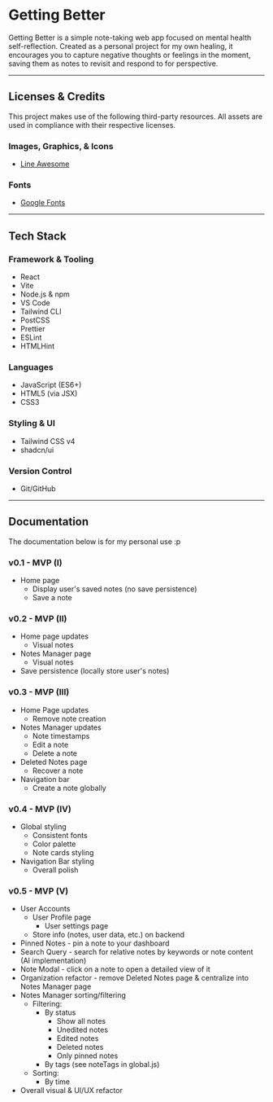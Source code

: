 # Getting Better

Getting Better is a simple note-taking web app focused on mental health self-reflection. Created as a personal project for my own healing, it encourages you to capture negative thoughts or feelings in the moment, saving them as notes to revisit and respond to for perspective.

---

## Licenses & Credits

This project makes use of the following third-party resources. All assets are used in compliance with their respective licenses.

### Images, Graphics, & Icons
- [Line Awesome](https://icons8.com/line-awesome)

### Fonts
- [Google Fonts](https://fonts.google.com/)

---

## Tech Stack

### Framework & Tooling
- React
- Vite 
- Node.js & npm
- VS Code
- Tailwind CLI
- PostCSS
- Prettier
- ESLint
- HTMLHint

### Languages
- JavaScript (ES6+)
- HTML5 (via JSX)
- CSS3

### Styling & UI
- Tailwind CSS v4 
- shadcn/ui

### Version Control
- Git/GitHub

---

## Documentation

The documentation below is for my personal use :p

### v0.1 - MVP (I)

- Home page
  - Display user's saved notes (no save persistence)
  - Save a note

### v0.2 - MVP (II)

- Home page updates
  - Visual notes
- Notes Manager page
  - Visual notes
- Save persistence (locally store user's notes)

### v0.3 - MVP (III)

- Home Page updates
  - Remove note creation
- Notes Manager updates
  - Note timestamps
  - Edit a note
  - Delete a note
- Deleted Notes page
  - Recover a note
- Navigation bar
  - Create a note globally

### v0.4 - MVP (IV)

- Global styling
  - Consistent fonts
  - Color palette
  - Note cards styling
- Navigation Bar styling
  - Overall polish

### v0.5 - MVP (V)

- User Accounts
  - User Profile page
    - User settings page
  - Store info (notes, user data, etc.) on backend
- Pinned Notes - pin a note to your dashboard
- Search Query - search for relative notes by keywords or note content (AI implementation)
- Note Modal - click on a note to open a detailed view of it
- Organization refactor - remove Deleted Notes page & centralize into Notes Manager page
- Notes Manager sorting/filtering
  - Filtering:
    - By status
      - Show all notes
      - Unedited notes
      - Edited notes
      - Deleted notes
      - Only pinned notes
    - By tags (see noteTags in global.js)
  - Sorting:
    - By time
- Overall visual & UI/UX refactor

